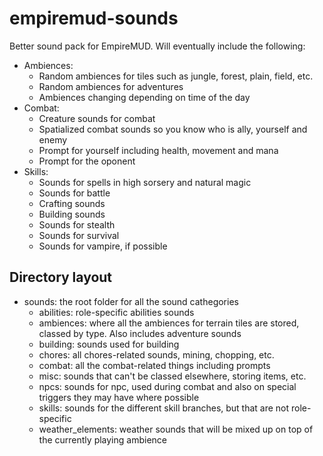 # empiremud-sounds #
Better sound pack for EmpireMUD. Will eventually include the following:
* Ambiences:
	* Random ambiences for tiles such as jungle, forest, plain, field, etc.
	* Random ambiences for adventures
	* Ambiences changing depending on time of the day
* Combat:
	* Creature sounds for combat
	* Spatialized combat sounds so you know who is ally, yourself and enemy
	* Prompt for yourself including health, movement and mana
	* Prompt for the oponent
* Skills:
	* Sounds for spells in high sorsery and natural magic
	* Sounds for battle
	* Crafting sounds
	* Building sounds
	* Sounds for stealth
	* Sounds for survival
	* Sounds for vampire, if possible

## Directory layout ##

* sounds: the root folder for all the sound cathegories
	* abilities: role-specific abilities sounds
	* ambiences: where all the ambiences for terrain tiles are stored, classed by type. Also includes adventure sounds
	* building: sounds used for building
	* chores: all chores-related sounds, mining, chopping, etc.
	* combat: all the combat-related things including prompts
	* misc: sounds that can't be classed elsewhere, storing items, etc.
	* npcs: sounds for npc, used during combat and also on special triggers they may have where possible
	* skills: sounds for the different skill branches, but that are not role-specific
	* weather_elements: weather sounds that will be mixed up on top of the 
	currently playing ambience
